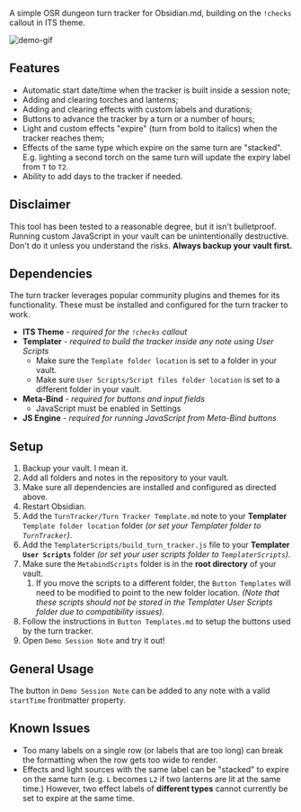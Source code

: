 A simple OSR dungeon turn tracker for Obsidian.md, building on the `!checks` callout in ITS theme. 

![demo-gif](https://media1.giphy.com/media/v1.Y2lkPTc5MGI3NjExMDhxdHV4aW12bTl5Y3FqdGV4b3FpaHA1YWJ2dmk5bjJuNGE4cXJzcCZlcD12MV9pbnRlcm5hbF9naWZfYnlfaWQmY3Q9Zw/uOqxCg1IBJoAklxt7A/giphy.gif)

## Features

- Automatic start date/time when the tracker is built inside a session note;
- Adding and clearing torches and lanterns;
- Adding and clearing effects with custom labels and durations;
- Buttons to advance the tracker by a turn or a number of hours;
- Light and custom effects "expire" (turn from bold to italics) when the tracker reaches them;
- Effects of the same type which expire on the same turn are "stacked". E.g. lighting a second torch on the same turn will update the expiry label from `T` to `T2`.
- Ability to add days to the tracker if needed.

## Disclaimer

This tool has been tested to a reasonable degree, but it isn't bulletproof. Running custom JavaScript in your vault can be unintentionally destructive. Don't do it unless you understand the risks. **Always backup your vault first.**

## Dependencies

The turn tracker leverages popular community plugins and themes for its functionality. These must be installed and configured for the turn tracker to work.

- **ITS Theme** - *required for the `!checks` callout*
- **Templater** - *required to build the tracker inside any note using User Scripts*
	- Make sure the `Template folder location` is set to a folder in your vault.
	- Make sure `User Scripts/Script files folder location` is set to a different folder in your vault.
- **Meta-Bind** - *required for buttons and input fields*
	- JavaScript must be enabled in Settings
- **JS Engine** - *required for running JavaScript from Meta-Bind buttons*

## Setup

1. Backup your vault. I mean it.
2. Add all folders and notes in the repository to your vault.
3. Make sure all dependencies are installed and configured as directed above. 
4. Restart Obsidian.
5. Add the `TurnTracker/Turn Tracker Template.md` note to your **Templater** `Template folder location` folder *(or set your Templater folder to `TurnTracker`)*.
6. Add the `TemplaterScripts/build_turn_tracker.js` file to your **Templater `User Scripts`** folder *(or set your user scripts folder to `TemplaterScripts`)*.
7. Make sure the `MetabindScripts` folder is in the **root directory** of your vault. 
	1. If you move the scripts to a different folder, the `Button Templates` will need to be modified to point to the new folder location. *(Note that these scripts should not be stored in the Templater User Scripts folder due to compatibility issues).*
8. Follow the instructions in `Button Templates.md` to setup the buttons used by the turn tracker.
9. Open `Demo Session Note` and try it out!

## General Usage

The button in `Demo Session Note` can be added to any note with a valid `startTime` frontmatter property. 

## Known Issues

- Too many labels on a single row (or labels that are too long) can break the formatting when the row gets too wide to render.
- Effects and light sources with the same label can be "stacked" to expire on the same turn (e.g. `L` becomes `L2` if two lanterns are lit at the same time.) However, two effect labels of **different types** cannot currently be set to expire at the same time.
